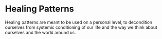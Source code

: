 # Healing Patterns

Healing patterns are meant to be used on a personal level, to decondition ourselves from systemic conditioning of our life and the way we think about ourselves and the world around us.



